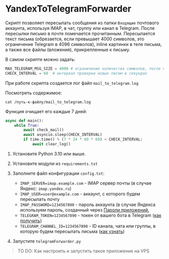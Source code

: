 # YandexToTelegramForwarder
Скрипт позволяет пересылать сообщения из папки `Входящие` почтового аккаунта, используя IMAP, в чат, группу или канал в Telegram. После пересылки письмо в почте помечается прочитанным.
Пересылается текст письма (обрезается, если превышает 4000 символов, это ограничение Telegram в 4096 символов), inline картинки в теле письма, а также все файлы (вложения), прикрепленные к письму.

В самом скрипте можно задать:
```python
MAX_TELEGRAM_MSG_SIZE = 4000 # ограничение количества символов, после которого текст письма будет обрезан
CHECK_INTERVAL = 60  # интервал проверки новых писем в секундах
```

При работе скрипта создается лог файл `mail_to_telegram.log`

Посмотреть содержимое:
```console
cat /путь-к-файлу/mail_to_telegram.log
```

Функция очищает его каждые 7 дней:
```python
async def main():
    while True:
        await check_mail()
        await asyncio.sleep(CHECK_INTERVAL)
        if time.time() % (7 * 24 * 60 * 60) < CHECK_INTERVAL:
            await clear_log()
```

1. Установите Python 3.10 или выше.
2. Установите модули из `requirements.txt`
3. Заполните файл конфигурации `config.txt`:
   
   - `IMAP_SERVER=imap.example.com` - IMAP сервер почты (в случае Яндекс: `imap.yandex.ru`)
   - `IMAP_USER=user@example.com` - аккаунт, с которого будем пересылать почту
   - `IMAP_PASSWORD=1234567890` - пароль аккаунта (в случае Яндекса используем пароль, созданный через [Пароли приложений.](https://yandex.ru/support/id/ru/authorization/app-passwords)
   - `TELEGRAM_TOKEN=1234567890` - токен от вашего бота в Telegram ([как получить](https://helpdesk.bitrix24.ru/open/17538378/))
   - `TELEGRAM_CHANNEL_ID=1234567890` - ID канала, чата или группы, в которую будем пересылать письма ([как узнать](https://t.me/getmyid_bot))

5. Запустите `telegramForwarder.py`

> TO DO: Как настроить и запустить такое приложение на VPS
